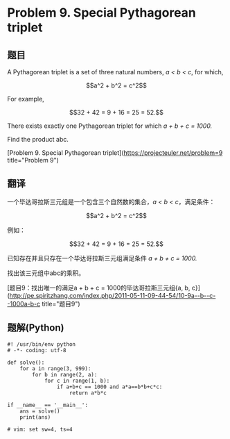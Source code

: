 Problem 9. Special Pythagorean triplet
========================================

## 题目
A Pythagorean triplet is a set of three natural numbers, <i>a < b < c</i>, for which,

<center>$$a^2 + b^2 = c^2$$</center>

For example, 

<center>$$32 + 42 = 9 + 16 = 25 = 52.$$</center>

There exists exactly one Pythagorean triplet for which <i>a + b + c = 1000.</i>

Find the product abc.

[Problem 9. Special Pythagorean triplet](https://projecteuler.net/problem=9 title="Problem 9")

## 翻译
一个毕达哥拉斯三元组是一个包含三个自然数的集合，<i>a < b < c</i>，满足条件：

<center>$$a^2 + b^2 = c^2$$</center>

例如：

<center>$$32 + 42 = 9 + 16 = 25 = 52.$$</center>


已知存在并且只存在一个毕达哥拉斯三元组满足条件 <i>a + b + c = 1000.</i>

找出该三元组中abc的乘积。

[题目9：找出唯一的满足a + b + c = 1000的毕达哥拉斯三元组{a, b, c}](http://pe.spiritzhang.com/index.php/2011-05-11-09-44-54/10-9a--b--c--1000a-b-c title="题目9")

## 题解(Python)
<!-- lang: python -->

    #! /usr/bin/env python
    # -*- coding: utf-8

    def solve():
        for a in range(3, 999):
            for b in range(2, a):
                for c in range(1, b):
                    if a+b+c == 1000 and a*a==b*b+c*c:
                        return a*b*c
                
    if __name__ == '__main__':
        ans = solve()
        print(ans)

    # vim: set sw=4, ts=4


